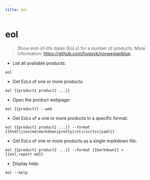 ```yaml
---
title: eol
---
```

# eol

> Show end-of-life dates (EoLs) for a number of products.
> More information: <https://github.com/hugovk/norwegianblue>.

- List all available products:

`eol`

- Get EoLs of one or more products:

`eol {{product1 product2 ...}}`

- Open the product webpage:

`eol {{product}} --web`

- Get EoLs of a one or more products in a specific format:

`eol {{product1 product2 ...}} --format {{html|json|md|markdown|pretty|rst|csv|tsv|yaml}}`

- Get EoLs of one or more products as a single markdown file:

`eol {{product1 product2 ...}} --format {{markdown}} > {{eol_report.md}}`

- Display help:

`eol --help`
